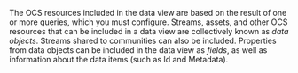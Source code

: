 The OCS resources included in the data view are based on the result of one or more queries, which you must configure. Streams, assets, and other OCS resources that can be included in a data view are collectively known as _data objects_. Streams shared to communities can also be included. Properties from data objects can be included in the data view as _fields_, as well as information about the data items (such as Id and Metadata).